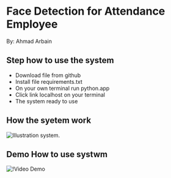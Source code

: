 # **Face Detection for Attendance Employee**

<p> By: Ahmad Arbain

## Step how to use the system
- Download file from github
- Install file requirements.txt
- On your own terminal run python.app
- Click link localhost on your terminal
- The system ready to use

## How the syetem work
![Illustration system](../Asset/Asset1.drawio.png).

## Demo How to use systwm
![!Video Demo]()

   